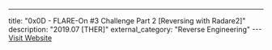 ---
title: "0x0D - FLARE-On #3 Challenge Part 2 [Reversing with Radare2]"
description: "2019.07 [THER]"
external_category: "Reverse Engineering"
---[Visit Website](https://www.youtube.com/watch?v=QP9Cepdqf-o)

